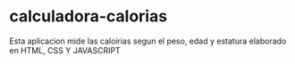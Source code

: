 # calculadora-calorias

Esta aplicacion mide las caloirias segun el peso, edad y estatura elaborado en HTML, CSS Y JAVASCRIPT
